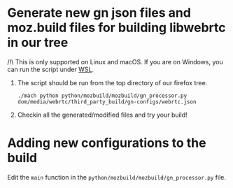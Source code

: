 # Generate new gn json files and moz.build files for building libwebrtc in our tree

/!\ This is only supported on Linux and macOS. If you are on Windows, you can run
the script under [WSL](https://docs.microsoft.com/en-us/windows/wsl/install).

1. The script should be run from the top directory of our firefox tree.

   ```
   ./mach python python/mozbuild/mozbuild/gn_processor.py dom/media/webrtc/third_party_build/gn-configs/webrtc.json
   ```

2. Checkin all the generated/modified files and try your build!

# Adding new configurations to the build

Edit the `main` function in the `python/mozbuild/mozbuild/gn_processor.py` file.
